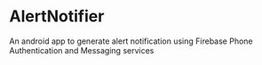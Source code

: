 # AlertNotifier
An android app to generate alert notification using Firebase Phone Authentication and Messaging services